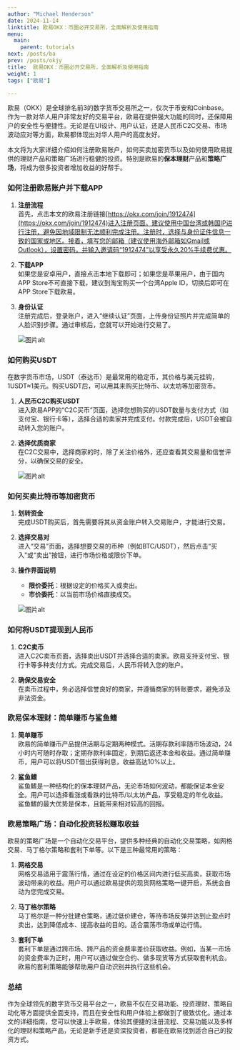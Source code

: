 ```yaml
---
author: "Michael Henderson"
date: 2024-11-14
linktitle: 欧易OKX：币圈必开交易所，全面解析及使用指南
menu:
  main:
    parent: tutorials
next: /posts/ba
prev: /posts/okjy
title:  欧易OKX：币圈必开交易所，全面解析及使用指南
weight: 1
tags: ["欧易"]

---
```


欧易（OKX）是全球排名前3的数字货币交易所之一，仅次于币安和Coinbase。作为一款对华人用户非常友好的交易平台，欧易在提供强大功能的同时，还保障用户的安全性与便捷性。无论是在UI设计、用户认证，还是人民币C2C交易、市场波动应对等方面，欧易都体现出对华人用户的高度友好。

本文将为大家详细介绍如何注册欧易账户，如何买卖加密货币以及如何使用欧易提供的理财产品和策略广场进行稳健的投资。特别是欧易的**保本理财**产品和**策略广场**，将成为很多投资者增加收益的好帮手。

### 如何注册欧易账户并下载APP

1. **注册流程**  
   首先，点击本文的欧易注册链接[https://okx.com/join/1912474](https://okx.com/join/1912474)进入注册页面。建议使用中国台湾或韩国IP进行注册，避免因地域限制无法顺利完成注册。注册时，选择与身份证件信息一致的国家或地区。接着，填写您的邮箱（建议使用海外邮箱如Gmail或Outlook），设置密码，并输入邀请码“1912474”以享受永久20%手续费优惠。

2. **下载APP**  
   如果您是安卓用户，直接点击本地下载即可；如果您是苹果用户，由于国内APP Store不可直接下载，建议到淘宝购买一个台湾Apple ID，切换后即可在APP Store下载欧易。

3. **身份认证**  
   注册完成后，登录账户，进入“继续认证”页面，上传身份证照片并完成简单的人脸识别步骤。通过审核后，您就可以开始进行交易了。

   ![图片alt](https://ice.frostsky.com/2024/11/14/1d3ac39c528435a958de099b4aac481e.png "2025欧易注册")

### 如何购买USDT

在数字货币市场，USDT（泰达币）是最常用的稳定币，其价格与美元挂钩，1USDT≈1美元。购买USDT后，可以用其来购买比特币、以太坊等加密货币。

1. **人民币C2C购买USDT**  
   进入欧易APP的“C2C买币”页面，选择您想购买的USDT数量与支付方式（如支付宝、银行卡等），选择合适的卖家并完成支付。付款完成后，USDT会被自动转入您的账户。

2. **选择优质商家**  
   在C2C交易中，选择商家的时，除了关注价格外，还应查看其交易量和信誉评分，以确保交易的安全。

   ![图片alt](https://ice.frostsky.com/2024/11/14/6b0ca9b875504d3d2be9b0016e369b7d.png "欧易c2c")

### 如何买卖比特币等加密货币

1. **划转资金**  
   完成USDT购买后，首先需要将其从资金账户转入交易账户，才能进行交易。

2. **选择交易对**  
   进入“交易”页面，选择想要交易的币种（例如BTC/USDT），然后点击“买入”或“卖出”按钮，进行市场价格或限价下单。

3. **操作界面说明**  
   - **限价委托**：根据设定的价格买入或卖出。
   - **市价委托**：以当前市场价格直接成交。

   ![图片alt](https://ice.frostsky.com/2024/11/14/b6eb36f18d449439ff959c986236fbff.png "比特币交易")

### 如何将USDT提现到人民币

1. **C2C卖币**  
   进入C2C卖币页面，选择卖出USDT并选择合适的卖家。欧易支持支付宝、银行卡等多种支付方式。完成交易后，人民币将转入您的账户。

2. **确保交易安全**  
   在卖币过程中，务必选择信誉良好的商家，并遵循商家的转账要求，避免涉及非法资金。

### 欧易保本理财：简单赚币与鲨鱼鳍

1. **简单赚币**  
   欧易的简单赚币产品提供活期与定期两种模式。活期存款利率随市场波动，24小时内可随时存取；定期存款利率固定，到期后返还本金和收益。通过简单赚币，用户可以将USDT借出获得利息，收益高达10%以上。

2. **鲨鱼鳍**  
   鲨鱼鳍是一种结构化的保本理财产品，无论市场如何波动，都能保证本金安全。用户可以选择看涨或看跌的比特币/以太坊产品，享受稳定的年化收益。鲨鱼鳍的最大优势是保本，且能带来相对较高的回报。

### 欧易策略广场：自动化投资轻松赚取收益

欧易的策略广场是一个自动化交易平台，提供多种经典的自动化交易策略，如网格交易、马丁格尔策略和套利下单等。以下是三种最常用的策略：

1. **网格交易**  
   网格交易适用于震荡行情，通过在设定的价格区间内进行低买高卖，获取市场波动带来的收益。用户可以通过欧易提供的现货网格策略一键开启，系统会自动为您完成交易。

2. **马丁格尔策略**  
   马丁格尔是一种分批建仓策略，通过低价建仓，等待市场反弹并达到止盈点时卖出，达到降低成本、提高收益的目的。适合震荡市场或单边行情。

3. **套利下单**  
   套利下单是通过跨市场、跨产品的资金费率差价获取收益。例如，当某一市场的资金费率为正时，用户可以通过做空合约、做多现货等方式获取套利机会。欧易的套利策略能够帮助用户自动识别并执行这些机会。

### 总结

作为全球领先的数字货币交易平台之一，欧易不仅在交易功能、投资理财、策略自动化等方面提供全面支持，而且在安全性和用户体验上都做到了极致优化。通过本文的详细指南，您可以快速上手欧易，体验其便捷的注册流程、交易功能以及多样化的理财和策略产品，无论是新手还是资深投资者，都能在欧易找到适合自己的投资方式。